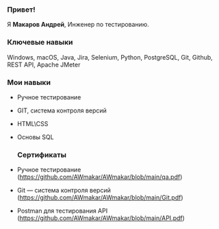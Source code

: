 ### Привет!

Я <b>Макаров Андрей</b>, Инженер по тестированию.

### Ключевые навыки

Windows, macOS, Java, Jira, Selenium, Python, PostgreSQL, Git, Github, REST API, Apache JMeter

 ### Мои навыки

- Ручное тестирование 
- GIT, система контроля версий
- HTML\CSS 
- Основы SQL 
  
  ### Сертификаты

- Ручное тестирование (https://github.com/AWmakar/AWmakar/blob/main/qa.pdf)

- Git — система контроля версий (https://github.com/AWmakar/AWmakar/blob/main/Git.pdf)

- Postman для тестирования API (https://github.com/AWmakar/AWmakar/blob/main/API.pdf)
